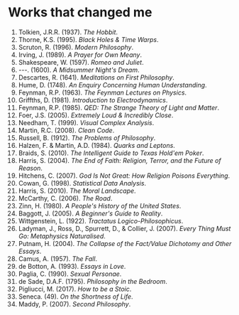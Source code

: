 Works that changed me
================================================================================

1.  Tolkien, J.R.R. (1937). *The Hobbit*.
1.  Thorne, K.S. (1995). *Black Holes & Time Warps*.
1.  Scruton, R. (1996). *Modern Philosophy*.
1.  Irving, J. (1989). *A Prayer for Own Meany*.
1.  Shakespeare, W. (1597). *Romeo and Juliet*.
1.  ---. (1600). *A Midsummer Night's Dream*.
1.  Descartes, R. (1641). *Meditations on First Philosophy*.
1.  Hume, D. (1748). *An Enquiry Concerning Human Understanding*.
1.  Feynman, R.P. (1963). *The Feynman Lectures on Physics*.
1.  Griffths, D. (1981). *Introduction to Electrodynamics*.
1.  Feynman, R.P. (1985). *QED: The Strange Theory of Light and Matter*.
1.  Foer, J.S. (2005). *Extremely Loud & Incredibly Close*.
1.  Needham, T. (1999). *Visual Complex Analysis*.
1.  Martin, R.C. (2008). *Clean Code*.
1.  Russell, B. (1912). *The Problems of Philosophy*.
1.  Halzen, F. & Martin, A.D. (1984). *Quarks and Leptons*.
1.  Braids, S. (2010). *The Intelligent Guide to Texas Hold'em Poker*.
1.  Harris, S. (2004). *The End of Faith: Religion, Terror, and the Future of Reason*.
1.  Hitchens, C. (2007). *God Is Not Great: How Religion Poisons Everything*.
1.  Cowan, G. (1998). *Statistical Data Analysis*.
1.  Harris, S. (2010). *The Moral Landscape*.
1.  McCarthy, C. (2006). *The Road*.
1.  Zinn, H. (1980). *A People's History of the United States*.
1.  Baggott, J. (2005). *A Beginner's Guide to Reality*.
1.  Wittgenstein, L. (1922). *Tractatus Logico-Philosophicus*.
1.  Ladyman, J., Ross, D., Spurrett, D., & Collier, J. (2007). *Every Thing Must Go: Metaphysics Naturalised*.
1.  Putnam, H. (2004). *The Collapse of the Fact/Value Dichotomy and Other Essays*.
1.  Camus, A. (1957). *The Fall*.
1.  de Botton, A. (1993). *Essays in Love*.
1.  Paglia, C. (1990). *Sexual Personae*.
1.  de Sade, D.A.F. (1795). *Philosophy in the Bedroom*.
1.  Pigliucci, M. (2017). *How to be a Stoic*.
1.  Seneca. (49). *On the Shortness of Life*.
1.  Maddy, P. (2007). *Second Philosophy*.


